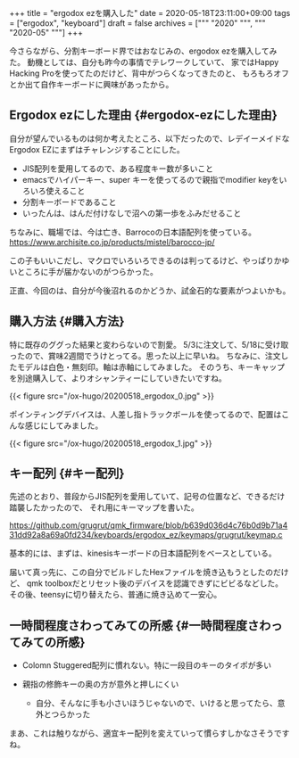 +++
title = "ergodox ezを購入した"
date = 2020-05-18T23:11:00+09:00
tags = ["ergodox", "keyboard"]
draft = false
archives = ["""
  "2020"
  """, """
  "2020-05"
  """]
+++

今さらながら、分割キーボード界ではおなじみの、ergodox ezを購入してみた。
動機としては、自分も昨今の事情でテレワークしていて、
家ではHappy Hacking Proを使ってたのだけど、背中がつらくなってきたのと、
もろもろオフとか出て自作キーボードに興味があったから。


## Ergodox ezにした理由 {#ergodox-ezにした理由}

自分が望んでいるものは何か考えたところ、以下だったので、レデイーメイドなErgodox EZにまずはチャレンジすることにした。

-   JIS配列を愛用してるので、ある程度キー数が多いこと
-   emacsでハイパーキー、super キーを使ってるので親指でmodifier keyをいろいろ使えること
-   分割キーボードであること
-   いったんは、はんだ付けなしで沼への第一歩をふみだせること

ちなみに、職場では、今は亡き、Barrocoの日本語配列を使っている。
<https://www.archisite.co.jp/products/mistel/barocco-jp/>

この子もいいこだし、マクロでいろいろできるのは判ってるけど、やっぱりかゆいところに手が届かないのがつらかった。

正直、今回のは、自分が今後沼れるのかどうか、試金石的な要素がつよいかも。


## 購入方法 {#購入方法}

特に既存のググった結果と変わらないので割愛。
5/3に注文して、5/18に受け取ったので、賞味2週間でうけとってる。思った以上に早いね。
ちなみに、注文したモデルは白色・無刻印。軸は赤軸にしてみました。
そのうち、キーキャップを別途購入して、よりオシャンティーにしていきたいですね。

{{< figure src="/ox-hugo/20200518_ergodox_0.jpg" >}}

ポインティングデバイスは、人差し指トラックボールを使ってるので、配置はこんな感じにしてみました。

{{< figure src="/ox-hugo/20200518_ergodox_1.jpg" >}}


## キー配列 {#キー配列}

先述のとおり、普段からJIS配列を愛用していて、記号の位置など、できるだけ踏襲したかったので、
それ用にキーマップを書いた。

<https://github.com/grugrut/qmk_firmware/blob/b639d036d4c76b0d9b71a431dd92a8a69a0fd234/keyboards/ergodox_ez/keymaps/grugrut/keymap.c>

基本的には、まずは、kinesisキーボードの日本語配列をベースとしている。

届いて真っ先に、この自分でビルドしたHexファイルを焼き込もうとしたのだけど、
qmk toolboxだとリセット後のデバイスを認識できずにビビるなどした。
その後、teensyに切り替えたら、普通に焼き込めて一安心。


## 一時間程度さわってみての所感 {#一時間程度さわってみての所感}

-   Colomn Stuggered配列に慣れない。特に一段目のキーのタイポが多い

-   親指の修飾キーの奥の方が意外と押しにくい
    -   自分、そんなに手も小さいほうじゃないので、いけると思ってたら、意外とつらかった

まあ、これは触りながら、適宜キー配列を変えていって慣らすしかなさそうですね。
